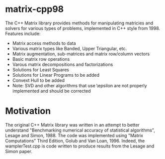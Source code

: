 # matrix-cpp98
The C++ Matrix library provides methods for manipulating matricies and solvers for various types of problems, implemented in C++ style from 1998.  Features include:

* Matrix access methods to data
* Various matrix types like Banded, Upper Triangular, etc.
* Matrix augmentation, sub-matrices and matrix row/column vectors
* Basic matrix row operations
* Varous matrix decompositions and factorizations
* Solutions for Least Squares
* Solutions for Linear Programs to be added
* Convext Hull to be added
* Note: SVD and other algorithms that use \epsilon are not properly implemented and should be corrected

# Motivation
The original C++ Matrix library was written in an attempt to better understand "Benchmarking numerical accuracy of statistical algorithms", Lesage and Simon, 1988.  The code was implemented using "Matrix Computations" Third Edition, Golub and Van Loan, 1996.  Indeed, the wamplerTest.cpp is code written to produce results from the Lesage and Simon paper.



